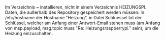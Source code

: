 Im Verzeichnis ~ installieren, nicht in einem Verzeichnis HEIZUNGSPI. Daten, die außerhalb des Repository gespeichert werden müssen: In /etc/hostname der Hostname "Heizung", in Datei Schluessel.txt der Schlüssel, welcher am Anfang einer Antwort-Email stehen muss (am Anfang von msp.payload, msg.topic muss "Re: Heizungsraspberrypi." sein), um die Heizung einzuschalten.

